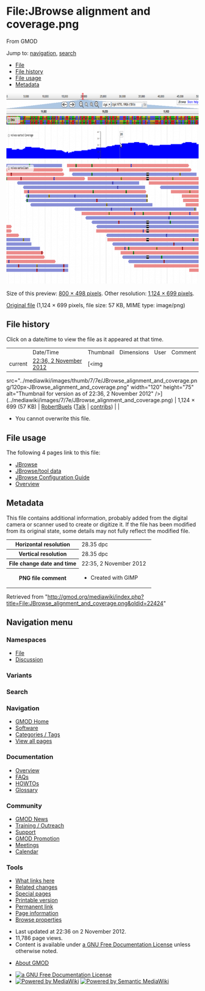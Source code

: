<div id="mw-page-base" class="noprint">

</div>

<div id="mw-head-base" class="noprint">

</div>

<div id="content" class="mw-body" role="main">

<span id="top"></span>

<div id="mw-js-message" style="display:none;">

</div>



# <span dir="auto">File:JBrowse alignment and coverage.png</span>

<div id="bodyContent">

<div id="siteSub">

From GMOD

</div>

<div id="contentSub">

</div>

<div id="jump-to-nav" class="mw-jump">

Jump to: [navigation](#mw-navigation), [search](#p-search)

</div>

<div id="mw-content-text">

- [File](#file)
- [File history](#filehistory)
- [File usage](#filelinks)
- [Metadata](#metadata)

<div id="file" class="fullImageLink">

[<img
src="../mediawiki/images/thumb/7/7e/JBrowse_alignment_and_coverage.png/800px-JBrowse_alignment_and_coverage.png"
srcset="../mediawiki/images/7/7e/JBrowse_alignment_and_coverage.png 1.5x, ../mediawiki/images/7/7e/JBrowse_alignment_and_coverage.png 2x"
width="800" height="498"
alt="File:JBrowse alignment and coverage.png" />](../mediawiki/images/7/7e/JBrowse_alignment_and_coverage.png)

<div class="mw-filepage-resolutioninfo">

Size of this preview: <a
href="../mediawiki/images/thumb/7/7e/JBrowse_alignment_and_coverage.png/800px-JBrowse_alignment_and_coverage.png"
class="mw-thumbnail-link">800 × 498 pixels</a>.
<span class="mw-filepage-other-resolutions">Other resolution:
<a href="../mediawiki/images/7/7e/JBrowse_alignment_and_coverage.png"
class="mw-thumbnail-link">1,124 × 699 pixels</a>.</span>

</div>

</div>

<div class="fullMedia">

<a href="../mediawiki/images/7/7e/JBrowse_alignment_and_coverage.png"
class="internal" title="JBrowse alignment and coverage.png">Original
file</a> ‎<span class="fileInfo">(1,124 × 699 pixels, file size: 57 KB,
MIME type: image/png)</span>

</div>

<div id="mw-imagepage-content" class="mw-content-ltr" lang="en"
dir="ltr">

</div>

## File history

<div id="mw-imagepage-section-filehistory">

Click on a date/time to view the file as it appeared at that time.

|  |  |  |  |  |  |
|----|----|----|----|----|----|
|  | Date/Time | Thumbnail | Dimensions | User | Comment |
| current | [22:36, 2 November 2012](../mediawiki/images/7/7e/JBrowse_alignment_and_coverage.png) | [<img
src="../mediawiki/images/thumb/7/7e/JBrowse_alignment_and_coverage.png/120px-JBrowse_alignment_and_coverage.png"
width="120" height="75"
alt="Thumbnail for version as of 22:36, 2 November 2012" />](../mediawiki/images/7/7e/JBrowse_alignment_and_coverage.png) | 1,124 × 699 <span style="white-space: nowrap;">(57 KB)</span> | <a href="User:RobertBuels" class="mw-userlink"
title="User:RobertBuels">RobertBuels</a> <span style="white-space: nowrap;"> <span class="mw-usertoollinks">([Talk](User_talk:RobertBuels "User talk:RobertBuels") \| [contribs](Special:Contributions/RobertBuels "Special:Contributions/RobertBuels"))</span></span> |  |

</div>

- <span id="mw-imagepage-upload-disallowed">You cannot overwrite this
  file.</span>

## File usage

<div id="mw-imagepage-section-linkstoimage">

The following 4 pages link to this file:

- [JBrowse](JBrowse.1 "JBrowse")
- [JBrowse/tool data](JBrowse/tool_data "JBrowse/tool data")
- [JBrowse Configuration
  Guide](JBrowse_Configuration_Guide "JBrowse Configuration Guide")
- [Overview](Overview "Overview")

</div>

## Metadata

<div class="mw-imagepage-section-metadata">

This file contains additional information, probably added from the
digital camera or scanner used to create or digitize it. If the file has
been modified from its original state, some details may not fully
reflect the modified file.

<table id="mw_metadata" class="mw_metadata">
<colgroup>
<col style="width: 50%" />
<col style="width: 50%" />
</colgroup>
<tbody>
<tr class="odd exif-xresolution collapsable">
<th>Horizontal resolution</th>
<td>28.35 dpc</td>
</tr>
<tr class="even exif-yresolution collapsable">
<th>Vertical resolution</th>
<td>28.35 dpc</td>
</tr>
<tr class="odd exif-datetime collapsable">
<th>File change date and time</th>
<td>22:35, 2 November 2012</td>
</tr>
<tr class="even exif-pngfilecomment collapsable">
<th>PNG file comment</th>
<td><ul>
<li><span class="mw-metadata-lang-value">Created with GIMP</span></li>
</ul></td>
</tr>
</tbody>
</table>

</div>

</div>

<div class="printfooter">

Retrieved from
"<http://gmod.org/mediawiki/index.php?title=File:JBrowse_alignment_and_coverage.png&oldid=22424>"

</div>

<div id="catlinks" class="catlinks catlinks-allhidden">

</div>

<div class="visualClear">

</div>

</div>

</div>

<div id="mw-navigation">

## Navigation menu

<div id="mw-head">



<div id="left-navigation">

<div id="p-namespaces" class="vectorTabs" role="navigation"
aria-labelledby="p-namespaces-label">

### Namespaces

- <span id="ca-nstab-image"><a href="File:JBrowse_alignment_and_coverage.png" accesskey="c"
  title="View the file page [c]">File</a></span>
- <span id="ca-talk"><a
  href="http://gmod.org/mediawiki/index.php?title=File_talk:JBrowse_alignment_and_coverage.png&amp;action=edit&amp;redlink=1"
  accesskey="t"
  title="Discussion about the content page [t]">Discussion</a></span>

</div>

<div id="p-variants" class="vectorMenu emptyPortlet" role="navigation"
aria-labelledby="p-variants-label">

### 

### Variants[](#)

<div class="menu">

</div>

</div>

</div>

<div id="right-navigation">





</div>

<div id="p-search" role="search">

### Search

<div id="simpleSearch">

</div>

</div>

</div>

</div>

<div id="mw-panel">

<div id="p-logo" role="banner">

<a href="Main_Page"
style="background-image: url(../images/GMOD-cogs.png);"
title="Visit the main page"></a>

</div>

<div id="p-Navigation" class="portal" role="navigation"
aria-labelledby="p-Navigation-label">

### Navigation

<div class="body">

- <span id="n-GMOD-Home">[GMOD Home](Main_Page)</span>
- <span id="n-Software">[Software](GMOD_Components)</span>
- <span id="n-Categories-.2F-Tags">[Categories /
  Tags](Categories)</span>
- <span id="n-View-all-pages">[View all pages](Special:AllPages)</span>

</div>

</div>

<div id="p-Documentation" class="portal" role="navigation"
aria-labelledby="p-Documentation-label">

### Documentation

<div class="body">

- <span id="n-Overview">[Overview](Overview)</span>
- <span id="n-FAQs">[FAQs](Category:FAQ)</span>
- <span id="n-HOWTOs">[HOWTOs](Category:HOWTO)</span>
- <span id="n-Glossary">[Glossary](Glossary)</span>

</div>

</div>

<div id="p-Community" class="portal" role="navigation"
aria-labelledby="p-Community-label">

### Community

<div class="body">

- <span id="n-GMOD-News">[GMOD News](GMOD_News)</span>
- <span id="n-Training-.2F-Outreach">[Training /
  Outreach](Training_and_Outreach)</span>
- <span id="n-Support">[Support](Support)</span>
- <span id="n-GMOD-Promotion">[GMOD Promotion](GMOD_Promotion)</span>
- <span id="n-Meetings">[Meetings](Meetings)</span>
- <span id="n-Calendar">[Calendar](Calendar)</span>

</div>

</div>

<div id="p-tb" class="portal" role="navigation"
aria-labelledby="p-tb-label">

### Tools

<div class="body">

- <span id="t-whatlinkshere"><a href="Special:WhatLinksHere/File:JBrowse_alignment_and_coverage.png"
  accesskey="j" title="A list of all wiki pages that link here [j]">What
  links here</a></span>
- <span id="t-recentchangeslinked"><a
  href="Special:RecentChangesLinked/File:JBrowse_alignment_and_coverage.png"
  accesskey="k"
  title="Recent changes in pages linked from this page [k]">Related
  changes</a></span>
- <span id="t-specialpages"><a href="Special:SpecialPages" accesskey="q"
  title="A list of all special pages [q]">Special pages</a></span>
- <span id="t-print"><a
  href="http://gmod.org/mediawiki/index.php?title=File:JBrowse_alignment_and_coverage.png&amp;printable=yes"
  rel="alternate" accesskey="p"
  title="Printable version of this page [p]">Printable version</a></span>
- <span id="t-permalink">[Permanent
  link](http://gmod.org/mediawiki/index.php?title=File:JBrowse_alignment_and_coverage.png&oldid=22424 "Permanent link to this revision of the page")</span>
- <span id="t-info">[Page
  information](http://gmod.org/mediawiki/index.php?title=File:JBrowse_alignment_and_coverage.png&action=info)</span>
- <span id="t-smwbrowselink"><a href="Special:Browse/File:JBrowse_alignment_and_coverage.png"
  rel="smw-browse">Browse properties</a></span>

</div>

</div>

</div>

</div>

<div id="footer" role="contentinfo">

- <span id="footer-info-lastmod">Last updated at 22:36 on 2 November
  2012.</span>
- <span id="footer-info-viewcount">11,786 page views.</span>
- <span id="footer-info-copyright">Content is available under
  <a href="http://www.gnu.org/licenses/fdl-1.3.html" class="external"
  rel="nofollow">a GNU Free Documentation License</a> unless otherwise
  noted.</span>

<!-- -->

- <span id="footer-places-about">[About
  GMOD](GMOD:About "GMOD:About")</span>

<!-- -->

- <span id="footer-copyrightico">[<img src="http://www.gnu.org/graphics/gfdl-logo-small.png" width="88"
  height="31" alt="a GNU Free Documentation License" />](http://www.gnu.org/licenses/fdl-1.3.html)</span>
- <span id="footer-poweredbyico">[<img
  src="../mediawiki/skins/common/images/poweredby_mediawiki_88x31.png"
  width="88" height="31" alt="Powered by MediaWiki" />](http://www.mediawiki.org/)
  [<img
  src="../mediawiki/extensions/SemanticMediaWiki/resources/images/smw_button.png"
  width="88" height="31" alt="Powered by Semantic MediaWiki" />](https://www.semantic-mediawiki.org/wiki/Semantic_MediaWiki)</span>

<div style="clear:both">

</div>

</div>
